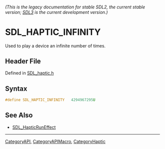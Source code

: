 ###### (This is the legacy documentation for stable SDL2, the current stable version; [SDL3](https://wiki.libsdl.org/SDL3/) is the current development version.)
# SDL_HAPTIC_INFINITY

Used to play a device an infinite number of times.

## Header File

Defined in [SDL_haptic.h](https://github.com/libsdl-org/SDL/blob/SDL2/include/SDL_haptic.h)

## Syntax

```c
#define SDL_HAPTIC_INFINITY   4294967295U
```

## See Also

- [SDL_HapticRunEffect](SDL_HapticRunEffect)

----
[CategoryAPI](CategoryAPI), [CategoryAPIMacro](CategoryAPIMacro), [CategoryHaptic](CategoryHaptic)

